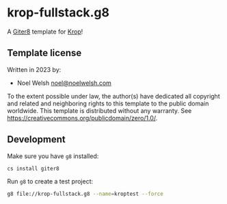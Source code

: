 # krop-fullstack.g8

A [Giter8][g8] template for [Krop][krop]!

## Template license
Written in 2023 by:
- Noel Welsh noel@noelwelsh.com

To the extent possible under law, the author(s) have dedicated all copyright and related
and neighboring rights to this template to the public domain worldwide.
This template is distributed without any warranty. See <https://creativecommons.org/publicdomain/zero/1.0/>.

[g8]: https://www.foundweekends.org/giter8/
[krop]: https://creativescala.org/krop


## Development

Make sure you have `g8` installed:

``` sh
cs install giter8
```

Run `g8` to create a test project:

``` sh
g8 file://krop-fullstack.g8 --name=kroptest --force
```
